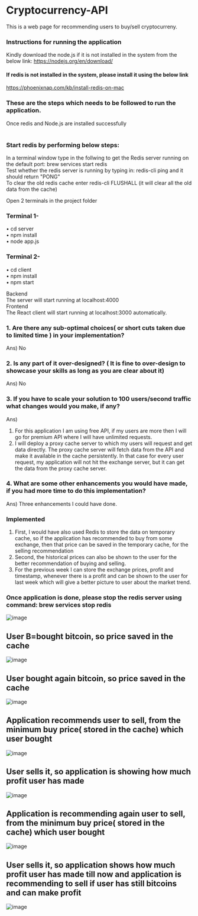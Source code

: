 # Cryptocurrency-API
This is a web page for recommending users to buy/sell cryptocurreny.

### Instructions for running the application
Kindly download the node.js if it is not installed in the system from the below link:
https://nodejs.org/en/download/

#### If redis is not installed in the system, please install it using the below link
https://phoenixnap.com/kb/install-redis-on-mac

### These are the steps which needs to be followed to run the application.

Once redis and Node.js are installed successfully<br/><br/>
### Start redis by performing below steps:<br/>
In a terminal window type in the follwing to get the Redis server running on the default port: brew services start redis <br/>
Test whether the redis server is running by typing in: redis-cli ping and it should return "PONG" </br>
To clear the old redis cache enter redis-cli FLUSHALL (it will clear all the old data from the cache)

Open 2 terminals in the project folder
### Terminal 1-
• cd server<br/>
• npm install<br/>
• node app.js <br/>
### Terminal 2-
• cd client<br/>
• npm install<br/>
• npm start<br/>

Backend<br/>
The server will start running at localhost:4000</br>
Frontend</br>
The React client will start running at localhost:3000 automatically.


### 1.	Are there any sub-optimal choices( or short cuts taken due to limited time ) in your implementation?
Ans) No
### 2.	Is any part of it over-designed? ( It is fine to over-design to showcase your skills as long as you are clear about it)
Ans) No
### 3.	If you have to scale your solution to 100 users/second traffic what changes would you make, if any?
Ans) 
1.	For this application I am using free API, if my users are more then I will go for premium API where I will have unlimited requests.
2.	I will deploy a proxy cache server to which my users will request and get data directly. The proxy cache server will fetch data from the API and make it available in the cache persistently. In that case for every user request, my application will not hit the exchange server, but it can get the data from the proxy cache server.
### 4.	What are some other enhancements you would have made, if you had more time to do this implementation?
Ans)
Three enhancements I could have done.
### Implemented
1.	First, I would have also used Redis to store the data on temporary cache, so if the application has recommended to buy from some exchange, then that price can be saved in the temporary cache, for the selling recommendation
3.	Second, the historical prices can also be shown to the user for the better recommendation of buying and selling.
5.	For the previous week I can store the exchange prices, profit and timestamp, whenever there is a profit and can be shown to the user for last week which will give a better picture to user about the market trend.



### Once application is done, please stop the redis server using command: brew services stop redis


![image](https://user-images.githubusercontent.com/72769273/141520596-1223120e-5ee0-42ad-80d7-9454324fdeee.png)

## User B=bought bitcoin, so price saved in the cache
![image](https://user-images.githubusercontent.com/72769273/141520747-ee7da8ef-bca6-41c0-ba04-b4ae59537d6f.png)

## User bought again bitcoin, so price saved in the cache
![image](https://user-images.githubusercontent.com/72769273/141520871-eda0534e-1c92-497e-930e-a6929e9b2137.png)

## Application recommends user to sell, from the minimum buy price( stored in the cache)  which user bought
![image](https://user-images.githubusercontent.com/72769273/141524350-534187b0-dc07-4233-a06c-b70846c46ce8.png)

## User sells it, so application is showing how much profit user has made
![image](https://user-images.githubusercontent.com/72769273/141524415-a8c932e9-7aad-498a-9d2c-5e26c4ee9981.png)

## Application is recommending again user to sell, from the minimum buy price( stored in the cache)  which user bought
![image](https://user-images.githubusercontent.com/72769273/141524616-21a79101-379b-483f-a114-4e2eb84dc8c6.png)

## User sells it, so application shows how much profit user has made till now and application is recommending to sell if user has still bitcoins and can make profit
![image](https://user-images.githubusercontent.com/72769273/141524671-609cdeb3-4be8-4148-bb23-6af12b75043f.png)




